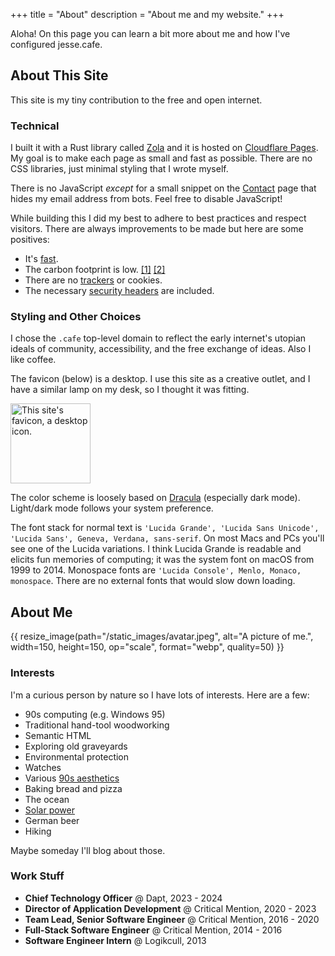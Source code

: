 +++
title = "About"
description = "About me and my website."
+++

Aloha! On this page you can learn a bit more about me and how I've configured
jesse.cafe.

## About This Site

This site is my tiny contribution to the free and open internet.

### Technical

I built it with a Rust library called [Zola](https://getzola.org) and it is
hosted on [Cloudflare Pages](https://pages.cloudflare.com/). My goal is to make
each page as small and fast as possible. There are no CSS libraries, just
minimal styling that I wrote myself.

There is no JavaScript _except_ for a small snippet on the
[Contact](@/contact.md) page that hides my email address from bots. Feel free to
disable JavaScript!

While building this I did my best to adhere to best practices and respect
visitors. There are always improvements to be made but here are some positives:

- It's
  [fast](https://pagespeed.web.dev/analysis/https-jesse-cafe/w4vhakv0yw?form_factor=desktop).
- The carbon footprint is low.
  [[1]](https://www.websitecarbon.com/website/jesse-cafe/)
  [[2]](https://ecograder.com/report/rWv0s51g4yZ9VbMWNV75FAcX)
- There are no
  [trackers](https://themarkup.org/blacklight?url=jesse.cafe&device=desktop&location=us&force=false)
  or cookies.
- The necessary [security
  headers](https://securityheaders.com/?q=jesse.cafe&followRedirects=on) are
  included.

### Styling and Other Choices

I chose the `.cafe` top-level domain to reflect the early internet's utopian
ideals of community, accessibility, and the free exchange of ideas. Also I like
coffee.

The favicon (below) is a desktop. I use this site as a creative outlet, and I
have a similar lamp on my desk, so I thought it was fitting.

<img src="/icon.svg" alt="This site's favicon, a desktop icon."
width="128" height="128" class="img--plain">

The color scheme is loosely based on [Dracula](https://draculatheme.com/)
(especially dark mode). Light/dark mode follows your system preference.

The font stack for normal text is `'Lucida Grande', 'Lucida Sans Unicode',
  'Lucida Sans', Geneva, Verdana, sans-serif`. On most Macs and PCs you'll see
one of the Lucida variations. I think Lucida Grande is readable and elicits fun
memories of computing; it was the system font on macOS from 1999 to 2014.
Monospace fonts are `'Lucida Console', Menlo, Monaco, monospace`. There
are no external fonts that would slow down loading.

## About Me

{{ resize_image(path="/static_images/avatar.jpeg", alt="A picture of me.", width=150,
height=150, op="scale", format="webp", quality=50) }}

### Interests

I'm a curious person by nature so I have lots of interests. Here are a few:

- 90s computing (e.g. Windows 95)
- Traditional hand-tool woodworking
- Semantic HTML
- Exploring old graveyards
- Environmental protection
- Watches
- Various [90s aesthetics](https://www.are.na/evan-collins-1522646491/channels)
- Baking bread and pizza
- The ocean
- [Solar power](https://solar.lowtechmagazine.com/)
- German beer
- Hiking

Maybe someday I'll blog about those.

### Work Stuff

- **Chief Technology Officer** @ Dapt, 2023 - 2024
- **Director of Application Development** @ Critical Mention, 2020 - 2023
- **Team Lead, Senior Software Engineer** @ Critical Mention, 2016 - 2020
- **Full-Stack Software Engineer** @ Critical Mention, 2014 - 2016
- **Software Engineer Intern** @ Logikcull, 2013
